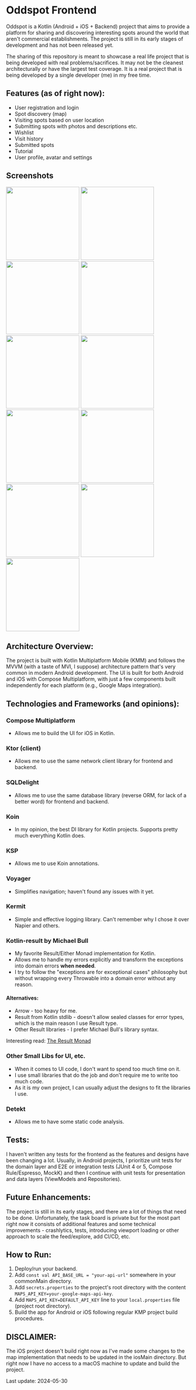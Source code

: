# Oddspot Frontend

Oddspot is a Kotlin (Android + iOS + Backend) project that aims to provide a platform for sharing
and discovering interesting spots around the world that aren't commercial establishments. The
project is still in its early stages of development and has not been released yet.

The sharing of this repository is meant to showcase a real life project that is being developed with
real problems/sacrifices. It may not be the cleanest architecturally or have the largest test
coverage. It is a real project that is being developed by a single developer (me) in my free time.

## Features (as of right now):

- User registration and login
- Spot discovery (map)
- Visiting spots based on user location
- Submitting spots with photos and descriptions etc.
- Wishlist
- Visit history
- Submitted spots
- Tutorial
- User profile, avatar and settings

## Screenshots
<img src="screenshots/1.png" width="200"> <img src="screenshots/2.png" width="200">
<img src="screenshots/3.png" width="200"> <img src="screenshots/4.png" width="200">
<img src="screenshots/5.png" width="200"> <img src="screenshots/6.png" width="200">
<img src="screenshots/7.png" width="200"> <img src="screenshots/8.png" width="200">
<img src="screenshots/9.png" width="200"> <img src="screenshots/10.png" width="200">
<img src="screenshots/11.png" width="200">

## Architecture Overview:

The project is built with Kotlin Multiplatform Mobile (KMM) and follows the MVVM (with a taste of
MVI, I suppose) architecture pattern that's very common in modern Android development. The UI is
built for both Android and iOS with Compose Multiplatform, with just a few components built
independently for each platform (e.g., Google Maps integration).

## Technologies and Frameworks (and opinions):

### Compose Multiplatform

- Allows me to build the UI for iOS in Kotlin.

### Ktor (client)

- Allows me to use the same network client library for frontend and backend.

### SQLDelight

- Allows me to use the same database library (reverse ORM, for lack of a better word) for frontend
  and backend.

### Koin

- In my opinion, the best DI library for Kotlin projects. Supports pretty much everything Kotlin
  does.

### KSP

- Allows me to use Koin annotations.

### Voyager

- Simplifies navigation; haven't found any issues with it yet.

### Kermit

- Simple and effective logging library. Can't remember why I chose it over Napier and others.

### Kotlin-result by Michael Bull

- My favorite Result/Either Monad implementation for Kotlin.
- Allows me to handle my errors explicitly and transform the exceptions into domain errors **when
  needed**.
- I try to follow the "exceptions are for exceptional cases" philosophy but without wrapping every
  Throwable into a domain error without any reason.

#### Alternatives:

- Arrow - too heavy for me.
- Result from Kotlin stdlib - doesn't allow sealed classes for error types, which is the main reason
  I use Result type.
- Other Result libraries - I prefer Michael Bull's library syntax.

Interesting read: [The Result Monad](https://adambennett.dev/2020/05/the-result-monad/)

### Other Small Libs for UI, etc.

- When it comes to UI code, I don't want to spend too much time on it.
- I use small libraries that do the job and don't require me to write too much code.
- As it is my own project, I can usually adjust the designs to fit the libraries I use.

### Detekt

- Allows me to have some static code analysis.

## Tests:

I haven't written any tests for the frontend as the features and designs have been changing a lot.
Usually, in Android projects, I prioritize unit tests for the domain layer and E2E or integration
tests (JUnit 4 or 5, Compose Rule/Espresso, MockK) and then I continue with unit tests for
presentation and data layers (ViewModels and Repositories).

## Future Enhancements:

The project is still in its early stages, and there are a lot of things that need to be done.
Unfortunately, the task board is private but for the most part right now it consists of additional
features and some technical improvements - crashlytics, tests, introducing viewport loading or other
approach to scale the feed/explore, add CI/CD, etc.

## How to Run:

1. Deploy/run your backend.
2. Add `const val API_BASE_URL = "your-api-url"` somewhere in your commonMain directory.
3. Add `secrets.properties` to the project's root directory with the
   content `MAPS_API_KEY=your-google-maps-api-key`.
4. Add `MAPS_API_KEY=DEFAULT_API_KEY` line to your `local.properties` file (project root directory).
5. Build the app for Android or iOS following regular KMP project build procedures.

## DISCLAIMER:
The iOS project doesn't build right now as I've made some changes to the map implementation that needs to be updated
in the iosMain directory. But right now I have no access to a macOS machine to update and build the project.

Last update: 2024-05-30
